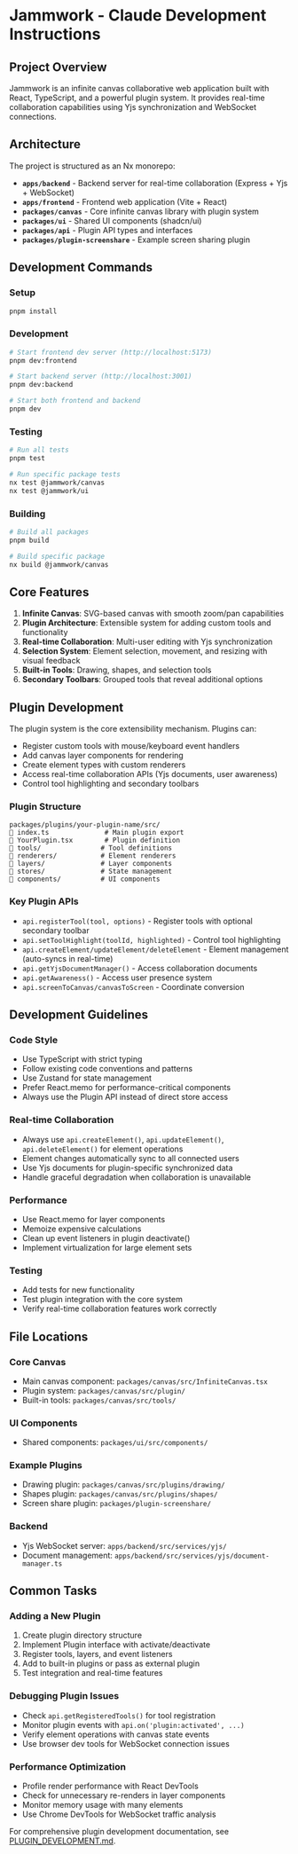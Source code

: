 # Jammwork - Claude Development Instructions

## Project Overview
Jammwork is an infinite canvas collaborative web application built with React, TypeScript, and a powerful plugin system. It provides real-time collaboration capabilities using Yjs synchronization and WebSocket connections.

## Architecture
The project is structured as an Nx monorepo:

- **`apps/backend`** - Backend server for real-time collaboration (Express + Yjs + WebSocket)
- **`apps/frontend`** - Frontend web application (Vite + React)
- **`packages/canvas`** - Core infinite canvas library with plugin system
- **`packages/ui`** - Shared UI components (shadcn/ui)
- **`packages/api`** - Plugin API types and interfaces
- **`packages/plugin-screenshare`** - Example screen sharing plugin

## Development Commands

### Setup
```bash
pnpm install
```

### Development
```bash
# Start frontend dev server (http://localhost:5173)
pnpm dev:frontend

# Start backend server (http://localhost:3001)  
pnpm dev:backend

# Start both frontend and backend
pnpm dev
```

### Testing
```bash
# Run all tests
pnpm test

# Run specific package tests
nx test @jammwork/canvas
nx test @jammwork/ui
```

### Building
```bash
# Build all packages
pnpm build

# Build specific package
nx build @jammwork/canvas
```

## Core Features

1. **Infinite Canvas**: SVG-based canvas with smooth zoom/pan capabilities
2. **Plugin Architecture**: Extensible system for adding custom tools and functionality
3. **Real-time Collaboration**: Multi-user editing with Yjs synchronization
4. **Selection System**: Element selection, movement, and resizing with visual feedback
5. **Built-in Tools**: Drawing, shapes, and selection tools
6. **Secondary Toolbars**: Grouped tools that reveal additional options

## Plugin Development

The plugin system is the core extensibility mechanism. Plugins can:

- Register custom tools with mouse/keyboard event handlers
- Add canvas layer components for rendering
- Create element types with custom renderers
- Access real-time collaboration APIs (Yjs documents, user awareness)
- Control tool highlighting and secondary toolbars

### Plugin Structure
```
packages/plugins/your-plugin-name/src/
   index.ts              # Main plugin export
   YourPlugin.tsx        # Plugin definition
   tools/               # Tool definitions
   renderers/           # Element renderers
   layers/              # Layer components
   stores/              # State management
   components/          # UI components
```

### Key Plugin APIs
- `api.registerTool(tool, options)` - Register tools with optional secondary toolbar
- `api.setToolHighlight(toolId, highlighted)` - Control tool highlighting
- `api.createElement/updateElement/deleteElement` - Element management (auto-syncs in real-time)
- `api.getYjsDocumentManager()` - Access collaboration documents
- `api.getAwareness()` - Access user presence system
- `api.screenToCanvas/canvasToScreen` - Coordinate conversion

## Development Guidelines

### Code Style
- Use TypeScript with strict typing
- Follow existing code conventions and patterns
- Use Zustand for state management
- Prefer React.memo for performance-critical components
- Always use the Plugin API instead of direct store access

### Real-time Collaboration
- Always use `api.createElement()`, `api.updateElement()`, `api.deleteElement()` for element operations
- Element changes automatically sync to all connected users
- Use Yjs documents for plugin-specific synchronized data
- Handle graceful degradation when collaboration is unavailable

### Performance
- Use React.memo for layer components
- Memoize expensive calculations
- Clean up event listeners in plugin deactivate()
- Implement virtualization for large element sets

### Testing
- Add tests for new functionality
- Test plugin integration with the core system
- Verify real-time collaboration features work correctly

## File Locations

### Core Canvas
- Main canvas component: `packages/canvas/src/InfiniteCanvas.tsx`
- Plugin system: `packages/canvas/src/plugin/`
- Built-in tools: `packages/canvas/src/tools/`

### UI Components
- Shared components: `packages/ui/src/components/`

### Example Plugins
- Drawing plugin: `packages/canvas/src/plugins/drawing/`
- Shapes plugin: `packages/canvas/src/plugins/shapes/`
- Screen share plugin: `packages/plugin-screenshare/`

### Backend
- Yjs WebSocket server: `apps/backend/src/services/yjs/`
- Document management: `apps/backend/src/services/yjs/document-manager.ts`

## Common Tasks

### Adding a New Plugin
1. Create plugin directory structure
2. Implement Plugin interface with activate/deactivate
3. Register tools, layers, and event listeners
4. Add to built-in plugins or pass as external plugin
5. Test integration and real-time features

### Debugging Plugin Issues
- Check `api.getRegisteredTools()` for tool registration
- Monitor plugin events with `api.on('plugin:activated', ...)`
- Verify element operations with canvas state events
- Use browser dev tools for WebSocket connection issues

### Performance Optimization
- Profile render performance with React DevTools
- Check for unnecessary re-renders in layer components
- Monitor memory usage with many elements
- Use Chrome DevTools for WebSocket traffic analysis

For comprehensive plugin development documentation, see [PLUGIN_DEVELOPMENT.md](./PLUGIN_DEVELOPMENT.md).